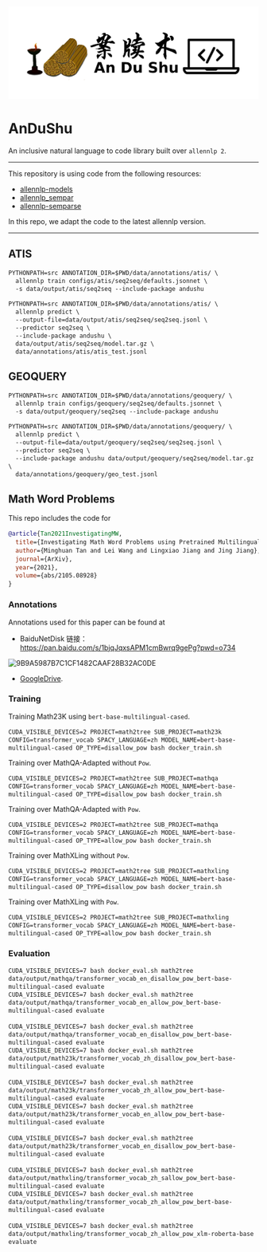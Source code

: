 ![AuDuShu](logo.png)

AnDuShu
==============

An inclusive natural language to code library built over ``allennlp 2``.

---------------------------------

This repository is using code from the following resources:
* [allennlp-models](https://github.com/allenai/allennlp-models)
* [allennlp_sempar](https://github.com/jbkjr/allennlp_sempar)
* [allennlp-semparse](https://github.com/allenai/allennlp-semparse)

In this repo, we adapt the code to the latest allennlp version.

----------------------------------

ATIS
----

```shell
PYTHONPATH=src ANNOTATION_DIR=$PWD/data/annotations/atis/ \
  allennlp train configs/atis/seq2seq/defaults.jsonnet \
  -s data/output/atis/seq2seq --include-package andushu
```

```shell
PYTHONPATH=src ANNOTATION_DIR=$PWD/data/annotations/atis/ \
  allennlp predict \
  --output-file=data/output/atis/seq2seq/seq2seq.jsonl \
  --predictor seq2seq \
  --include-package andushu \
  data/output/atis/seq2seq/model.tar.gz \
  data/annotations/atis/atis_test.jsonl 
```

GEOQUERY
--------

```shell
PYTHONPATH=src ANNOTATION_DIR=$PWD/data/annotations/geoquery/ \
  allennlp train configs/geoquery/seq2seq/defaults.jsonnet \
  -s data/output/geoquery/seq2seq --include-package andushu
```

```shell
PYTHONPATH=src ANNOTATION_DIR=$PWD/data/annotations/geoquery/ \
  allennlp predict \
  --output-file=data/output/geoquery/seq2seq/seq2seq.jsonl \
  --predictor seq2seq \
  --include-package andushu data/output/geoquery/seq2seq/model.tar.gz \
  data/annotations/geoquery/geo_test.jsonl 
```

Math Word Problems
------------------

This repo includes the code for 
```bibtex
@article{Tan2021InvestigatingMW,
  title={Investigating Math Word Problems using Pretrained Multilingual Language Models},
  author={Minghuan Tan and Lei Wang and Lingxiao Jiang and Jing Jiang},
  journal={ArXiv},
  year={2021},
  volume={abs/2105.08928}
}
```

### Annotations

Annotations used for this paper can be found at 
* BaiduNetDisk 链接：https://pan.baidu.com/s/1bjqJqxsAPM1cmBwrq9gePg?pwd=o734 

![9B9A5987B7C1CF1482CAAF28B32AC0DE](https://user-images.githubusercontent.com/2136700/149643314-89aba90a-186b-4e1a-9882-e2923cadd00a.png)
* [GoogleDrive](https://drive.google.com/drive/folders/1l6o1nE4qNS8gfjKK6Q8edQq4w4I53uIR?usp=sharing).

### Training

Training Math23K using `bert-base-multilingual-cased`.
```shell
CUDA_VISIBLE_DEVICES=2 PROJECT=math2tree SUB_PROJECT=math23k CONFIG=transformer_vocab SPACY_LANGUAGE=zh MODEL_NAME=bert-base-multilingual-cased OP_TYPE=disallow_pow bash docker_train.sh
```

Training over MathQA-Adapted without `Pow`.
```shell
CUDA_VISIBLE_DEVICES=2 PROJECT=math2tree SUB_PROJECT=mathqa CONFIG=transformer_vocab SPACY_LANGUAGE=zh MODEL_NAME=bert-base-multilingual-cased OP_TYPE=disallow_pow bash docker_train.sh
```

Training over MathQA-Adapted with `Pow`.
```shell
CUDA_VISIBLE_DEVICES=2 PROJECT=math2tree SUB_PROJECT=mathqa CONFIG=transformer_vocab SPACY_LANGUAGE=zh MODEL_NAME=bert-base-multilingual-cased OP_TYPE=allow_pow bash docker_train.sh
```

Training over MathXLing without `Pow`.
```shell
CUDA_VISIBLE_DEVICES=2 PROJECT=math2tree SUB_PROJECT=mathxling CONFIG=transformer_vocab SPACY_LANGUAGE=zh MODEL_NAME=bert-base-multilingual-cased OP_TYPE=disallow_pow bash docker_train.sh
```

Training over MathXLing with `Pow`.
```shell
CUDA_VISIBLE_DEVICES=2 PROJECT=math2tree SUB_PROJECT=mathxling CONFIG=transformer_vocab SPACY_LANGUAGE=zh MODEL_NAME=bert-base-multilingual-cased OP_TYPE=allow_pow bash docker_train.sh
```

### Evaluation

```
CUDA_VISIBLE_DEVICES=7 bash docker_eval.sh math2tree data/output/mathqa/transformer_vocab_en_disallow_pow_bert-base-multilingual-cased evaluate
CUDA_VISIBLE_DEVICES=7 bash docker_eval.sh math2tree data/output/mathqa/transformer_vocab_en_allow_pow_bert-base-multilingual-cased evaluate

CUDA_VISIBLE_DEVICES=7 bash docker_eval.sh math2tree data/output/mathqa/transformer_vocab_en_disallow_pow_bert-base-multilingual-cased evaluate 
CUDA_VISIBLE_DEVICES=7 bash docker_eval.sh math2tree data/output/math23k/transformer_vocab_zh_disallow_pow_bert-base-multilingual-cased evaluate
 
CUDA_VISIBLE_DEVICES=7 bash docker_eval.sh math2tree data/output/math23k/transformer_vocab_zh_allow_pow_bert-base-multilingual-cased evaluate
CUDA_VISIBLE_DEVICES=7 bash docker_eval.sh math2tree data/output/math23k/transformer_vocab_en_allow_pow_bert-base-multilingual-cased evaluate

CUDA_VISIBLE_DEVICES=7 bash docker_eval.sh math2tree data/output/math23k/transformer_vocab_en_disallow_pow_bert-base-multilingual-cased evaluate

CUDA_VISIBLE_DEVICES=7 bash docker_eval.sh math2tree data/output/mathxling/transformer_vocab_zh_sallow_pow_bert-base-multilingual-cased evaluate
CUDA_VISIBLE_DEVICES=7 bash docker_eval.sh math2tree data/output/mathxling/transformer_vocab_zh_allow_pow_bert-base-multilingual-cased evaluate

CUDA_VISIBLE_DEVICES=7 bash docker_eval.sh math2tree data/output/mathxling/transformer_vocab_zh_allow_pow_xlm-roberta-base evaluate
```
